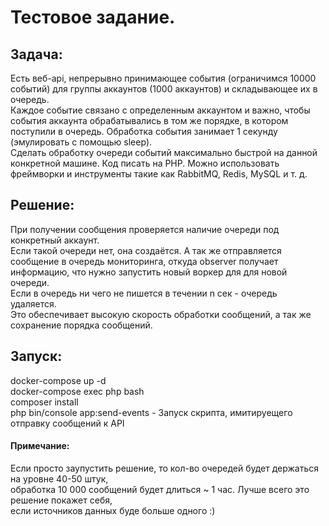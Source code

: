 # Тестовое задание.

## Задача:
Есть веб-api, непрерывно принимающее события (ограничимся 10000 событий)
для группы аккаунтов (1000 аккаунтов) и складывающее их в очередь.<br/>
Каждое событие связано с определенным аккаунтом и важно, чтобы события аккаунта обрабатывались в том же порядке,
в котором поступили в очередь. Обработка события занимает 1 секунду (эмулировать с помощью sleep).  
Сделать обработку очереди событий максимально быстрой на данной конкретной машине.
Код писать на PHP. Можно использовать фреймворки и инструменты такие как RabbitMQ, Redis, MySQL и т. д.

## Решение:
При получении сообщения проверяется наличие очереди под конкретный аккаунт.<br/>
Если такой очереди нет, она создаётся. А так же отправляется сообщение в очередь мониторинга,
откуда observer получает информацию, что нужно запустить новый воркер для для новой очереди.<br/>
Если в очередь ни чего не пишется в течении n сек - очередь удаляется.<br/>
Это обеспечивает высокую скорость обработки сообщений, а так же сохранение порядка сообщений.

## Запуск:
docker-compose up -d<br/>
docker-compose exec php bash<br/>
composer install<br/>
php bin/console app:send-events - Запуск скрипта, имитируещего отправку сообщений к API


#### Примечание:
Если просто заупустить решение, то кол-во очередей будет держаться на уровне 40-50 штук,<br/>
обработка 10 000 сообщений будет длиться ~ 1 час. Лучше всего это решение покажет себя,<br/>
если источников данных буде больше одного :)
